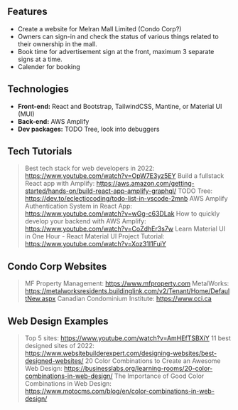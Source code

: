 ## Features

- Create a website for Melran Mall Limited (Condo Corp?) 
- Owners can sign-in and check the status of various things related to their ownership in the mall.
- Book time for advertisement sign at the front, maximum 3 separate signs at a time.   
- Calender for booking

## Technologies

- **Front-end:** React and Bootstrap, TailwindCSS, Mantine, or Material UI (MUI)
- **Back-end:** AWS Amplify 
- **Dev packages:**  TODO Tree, look into debuggers

## Tech Tutorials

> Best tech stack for web developers in 2022: https://www.youtube.com/watch?v=OpW7E3yz5EY
> Build a fullstack React app with Amplify: https://aws.amazon.com/getting-started/hands-on/build-react-app-amplify-graphql/
> TODO Tree: https://dev.to/eclecticcoding/todo-list-in-vscode-2mnb
> AWS Amplify Authentication System in React App: https://www.youtube.com/watch?v=wGg-c63DLak 
> How to quickly develop your backend with AWS Amplify: https://www.youtube.com/watch?v=CoZdhEr3s7w
> Learn Material UI in One Hour - React Material UI Project Tutorial: https://www.youtube.com/watch?v=Xoz31I1FuiY

## Condo Corp Websites

> MF Property Management: https://www.mfproperty.com
> MetalWorks: https://metalworksresidents.buildinglink.com/v2/Tenant/Home/DefaultNew.aspx
> Canadian Condominium Institute: https://www.cci.ca

## Web Design Examples

> Top 5 sites: https://www.youtube.com/watch?v=AmHEfTSBXiY
> 11 best designed sites of 2022: https://www.websitebuilderexpert.com/designing-websites/best-designed-websites/
> 20 Color Combinations to Create an Awesome Web Design: https://businesslabs.org/learning-rooms/20-color-combinations-in-web-design/ 
> The Importance of Good Color Combinations in Web Design: https://www.motocms.com/blog/en/color-combinations-in-web-design/ 

